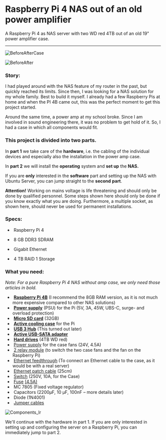 # Raspberry Pi 4 NAS out of an old power amplifier

A Raspberry Pi 4 as NAS server with two WD red 4TB out of an old 19" power amplifier case.

------



![BeforeAfterCase](https://user-images.githubusercontent.com/56551925/111883854-1a1f9100-89be-11eb-9ec6-4a5eba319a4f.jpg)


![BeforeAfter](https://user-images.githubusercontent.com/56551925/111883862-21df3580-89be-11eb-9e3b-cf0f6020e6c0.jpg)


### Story:

I had played around with the NAS feature of my router in the past, but quickly reached its limits. Since then, I was looking for a NAS solution for my whole family. Best to build it myself. I already had a few Raspberry Pis at home and when the PI 4B came out, this was the perfect moment to get this project started.

Around the same time, a power amp at my school broke. Since I am involved in sound engineering there, it was no problem to get hold of it. So, I had a case in which all components would fit.



### This project is divided into two parts.

In **part 1** we take care of the **hardware**, i.e. the cabling of the individual devices and especially also the installation in the power amp case.

In **part 2** we will install the **operating** system and **set up** the **NAS.**

If you are **only** interested in the **software** part and setting up the NAS with Ubuntu Server, you can jump straight to the **second** **part**.

**Attention!** Working on mains voltage is life threatening and should only be done by qualified personnel. Some steps shown here should only be done if you know exactly what you are doing. Furthermore, a multiple socket, as shown here, should never be used for permanent installations.



### Specs:

- ​	Raspberry Pi 4

- ​	8 GB DDR3 SDRAM

- ​	Gigabit Ethernet

- ​	4 TB RAID 1 Storage

   

### What you need:

*Note: For a pure Raspberry Pi 4 NAS without amp case, we only need those articles in bold.*

- ​	**[Raspberry Pi 4B](https://www.amazon.de/Raspberry-Pi-Ersatzteil-Single-Board-102110421/dp/B0899VXM8F/)** (I recommend the 8GB RAM version, as it is not much more expensive compared to other NAS solutions)
- ​	**[Power supply](https://www.amazon.de/Voltcraft-CNPS-45-USB-C-LADEGER%C3%84T/dp/B07DC97TMM/ref=sr_1_13?__mk_de_DE=%C3%85M%C3%85%C5%BD%C3%95%C3%91&dchild=1&keywords=voltcraft+usb+c&qid=1617098220&sr=8-13)** (PSU) for the Pi (5V, 3A, 45W, UBS-C, surge- and overload protection)
- ​	**[Micro SD card](https://www.amazon.de/SanDisk-microSDHC-Speicherkarte-SD-Adapter-App-Leistung/dp/B08GY9NYRM/ref=sr_1_4?__mk_de_DE=%C3%85M%C3%85%C5%BD%C3%95%C3%91&dchild=1&keywords=sandisk+micro+sd&qid=1617098301&sr=8-4)** (32GB)
- ​	**[Active cooling case](https://www.amazon.de/Miuzei-Raspberry-Aluminium-K%C3%BChlventilator-W%C3%A4rmeleitklebeband/dp/B08FSP9VL6/ref=sr_1_36?__mk_de_DE=%C3%85M%C3%85%C5%BD%C3%95%C3%91&dchild=1&keywords=raspberry+pi+4+case&qid=1617098453&sr=8-36)** for the Pi
- ​	**[USB 3 Hub](https://www.amazon.de/dp/B01K7RR3W8/?coliid=I2D76GQUSANVR8&colid=19V8MGZC0S3K3&psc=1&ref_=lv_ov_lig_dp_it)** (This turned out later)
- ​	**[Active USB-SATA adapter](https://www.amazon.de/Inateck-Konverter-Adapter-Laufwerke-Netzteil/dp/B00N4JLNXM/ref=sr_1_5?__mk_de_DE=%C3%85M%C3%85%C5%BD%C3%95%C3%91&dchild=1&keywords=usb-sata+adapter+active&qid=1617099266&s=computers&sr=1-5)**
- ​	**[Hard drives](https://www.amazon.de/interne-NAS-Festplatte-Festplatte-NASware-Technologie-Cache/dp/B083XVY99B/ref=sr_1_4?__mk_de_DE=%C3%85M%C3%85%C5%BD%C3%95%C3%91&dchild=1&keywords=wd+red+4tb+64mb&qid=1617100376&s=computers&sr=1-4)** (4TB WD red)
- ​	[Power supply](https://www.amazon.de/Schaltnetzteil-Netzteil-MeanWell-LRS-100-24-Treiber/dp/B06XWR8RGJ/ref=sr_1_13?dchild=1&keywords=meanwell+24v&qid=1617100444&sr=8-13) for the case fans (24V, 4.5A)
- ​	[2 relay module](https://www.amazon.de/YXPCARS-Relais-Optokoppler-Arduino-Raspberry/dp/B08G1587VT/ref=sr_1_5?__mk_de_DE=%C3%85M%C3%85%C5%BD%C3%95%C3%91&dchild=1&keywords=2+relay+module&qid=1617100501&sr=8-5) (to switch the two case fans and the fan on the Raspberry Pi)
- ​	[Ethernet feedthrough](https://www.amazon.de/Neutrik-NE8FDP-B-Durchgangs-Einbaubuchse-verchromtes-D-Geh%C3%A4use/dp/B002BEWOYI/ref=sr_1_3?__mk_de_DE=%C3%85M%C3%85%C5%BD%C3%95%C3%91&crid=378QL8AL9OIU3&dchild=1&keywords=neutrik+rj45+durchf%C3%BChrung&qid=1617304158&sprefix=neutrik+%2Caps%2C194&sr=8-3) (To connect an Ethernet cable to the case, as it would be with a real server)
- ​	[Ethernet patch cable](https://www.amazon.de/KabelDirekt-Ethernet-Netzwerkkabel-kompatibel-Patchkabel/dp/B018M6PR10/ref=sr_1_11?__mk_de_DE=%C3%85M%C3%85%C5%BD%C3%95%C3%91&dchild=1&keywords=ethernet%2Bpatch%2Bcable&qid=1617304260&sr=8-11&th=1) (25cm)
- ​	[Switch](https://www.amazon.de/TRU-Components-Wippschalter-TC-R13-208B2-02-rastend-Farbe-Geh%C3%A4use-Knopf-Schwarz/dp/B07TTJWMT3/ref=sr_1_3?__mk_de_DE=%C3%85M%C3%85%C5%BD%C3%95%C3%91&dchild=1&keywords=TC-R13-208B2-02&qid=1617304671&sr=8-3) (250V, 10A, for the Case)
- ​	[Fuse](https://www.amazon.de/Fixpoint-25526-Sicherungshalter-Gr%C3%B6%C3%9Fe-Schraubverschlusskappe/dp/B001C6JSAY/ref=sr_1_7?__mk_de_DE=%C3%85M%C3%85%C5%BD%C3%95%C3%91&crid=2EW90ZVZILUVI&dchild=1&keywords=sicherungshalter+230v&qid=1617304724&sprefix=Sicherungshalter+%2Caps%2C182&sr=8-7) [(4.5A)](https://www.amazon.de/JZK-Feinsicherung-Glasrohrsicherung-Sortiment-Glassicherung/dp/B076F223W5/ref=sr_1_5?__mk_de_DE=%C3%85M%C3%85%C5%BD%C3%95%C3%91&dchild=1&keywords=fuse+kit+5+x+20+230v&qid=1617305065&sr=8-5)
- ​	MC 7805 (Fixed voltage regulator)
- ​	Capacitors (2200µF, 10 µF, 100nF – more details later)
- ​	Diode (1N4001)
- ​	[Jumper cables](https://www.amazon.de/Female-Female-Male-Female-Male-Male-Steckbr%C3%BCcken-Drahtbr%C3%BCcken-bunt/dp/B01EV70C78/ref=sr_1_1_sspa?__mk_de_DE=%C3%85M%C3%85%C5%BD%C3%95%C3%91&dchild=1&keywords=jumper+cable&qid=1617310413&sr=8-1-spons&psc=1&spLa=ZW5jcnlwdGVkUXVhbGlmaWVyPUEzNTA0UFZTSE5JQzJSJmVuY3J5cHRlZElkPUEwNzc4MjQ0MjlPREg1WkpOUkNBRCZlbmNyeXB0ZWRBZElkPUExMDAwNjg1MUFSNzFTUlhGM0hSOSZ3aWRnZXROYW1lPXNwX2F0ZiZhY3Rpb249Y2xpY2tSZWRpcmVjdCZkb05vdExvZ0NsaWNrPXRydWU=)

![Components_lr](https://user-images.githubusercontent.com/56551925/112286936-22145500-8c8c-11eb-85e4-9198a3d877bb.jpg)

We'll continue with the hardware in part 1.
If you are only interested in setting up and configuring the server on a Raspberry Pi, you can immediately jump to part 2.

